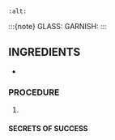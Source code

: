 # 

```{image} ../images/
:alt: 
```

:::{note}
GLASS:
GARNISH:
:::

## INGREDIENTS
* 

### PROCEDURE
1. 

#### SECRETS OF SUCCESS

